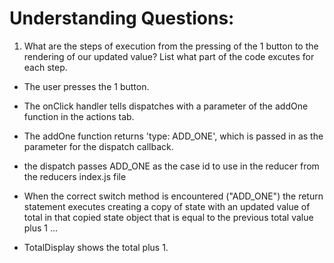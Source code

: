 # Understanding Questions:
1. What are the steps of execution from the pressing of the 1 button to the rendering of our updated value? List what part of the code excutes for each step.
* The user presses the 1 button.
* The onClick handler tells dispatches with a parameter of the addOne function in the actions tab. 
* The addOne function returns 'type: ADD_ONE', which is passed in as the parameter for the dispatch callback.
* the dispatch passes ADD_ONE as the case id to use in the reducer from the reducers index.js file
* When the correct switch method is encountered ("ADD_ONE") the return statement executes creating a copy of state with an updated value of total in that copied state object that is equal to the previous total value plus 1 
...

* TotalDisplay shows the total plus 1.
